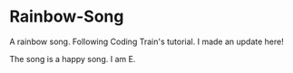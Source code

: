 # Rainbow-Song

A rainbow song. Following Coding Train's tutorial. I made an update here!

The song is a happy song.
I am E.